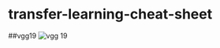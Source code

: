 # transfer-learning-cheat-sheet
 
##vgg19
![vgg 19](https://github.com/Manodeepray/transfer-learning-cheat-sheet/assets/127145195/96215e2b-ff54-428d-a275-8ae7f964851b)

